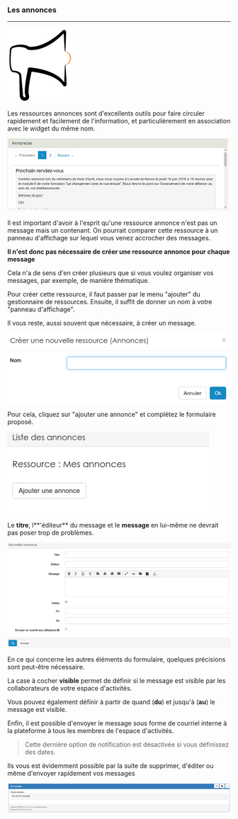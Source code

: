 ### Les annonces
---

![](images/ressources/Pack1_color1_claroline_announcement_aggregate.png)

Les ressources annonces sont d'excellents outils pour faire circuler rapidement et facilement de l'information, et particulièrement en association avec le widget du même nom.

![](images/announcement-fig1.png)

Il est important d'avoir à l'esprit qu'une ressource annonce n'est pas un message mais un contenant. On pourrait comparer cette ressource à un panneau d'affichage sur lequel vous venez accrocher des messages. 

**Il n'est donc pas nécessaire de créer une ressource annonce pour chaque message**

Cela n'a de sens d'en créer plusieurs que si vous voulez organiser vos messages, par exemple, de manière thématique.

Pour créer cette ressource, il faut passer par le menu "ajouter" du gestionnaire de ressources. Ensuite, il suffit de donner un nom à votre "panneau d'affichage".

Il vous reste, aussi souvent que nécessaire, à créer un message.

![](images/announcement-fig2.png)

Pour cela, cliquez sur "ajouter une annonce" et complétez le formulaire proposé.

![](images/announcement-fig3.png)

Le **titre**, l**'éditeur** du message et le **message** en lui-même ne devrait pas poser trop de problèmes. 

![](images/announcement-fig4.png)

En ce qui concerne les autres éléments du formulaire, quelques précisions sont peut-être nécessaire.

La case à cocher **visible** permet de définir si le message est visible par les collaborateurs de votre espace d'activités.

Vous pouvez également définir à partir de quand (**du**) et jusqu'à (**au**) le message est visible.

Enfin, il est possible d'envoyer le message sous forme de courriel interne à la plateforme à tous les membres de l'espace d'activités. 

> Cette dernière option de notification est désactivée si vous définissez des dates.

Ils vous est évidemment possible par la suite de supprimer, d'éditer ou même d'envoyer rapidement vos messages


![](images/announcement-fig5.png)





